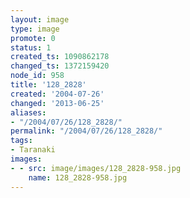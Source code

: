 ```yaml
---
layout: image
type: image
promote: 0
status: 1
created_ts: 1090862178
changed_ts: 1372159420
node_id: 958
title: '128_2828'
created: '2004-07-26'
changed: '2013-06-25'
aliases:
- "/2004/07/26/128_2828/"
permalink: "/2004/07/26/128_2828/"
tags:
- Taranaki
images:
- - src: image/images/128_2828-958.jpg
    name: 128_2828-958.jpg
---
```


